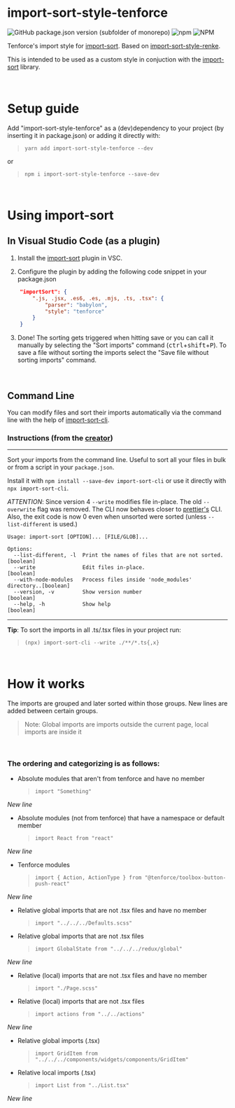 # import-sort-style-tenforce

![GitHub package.json version (subfolder of monorepo)](https://img.shields.io/github/package-json/v/david-gichev-tf/import-sort-style-tenforce?filename=package.json)
![npm](https://img.shields.io/npm/v/import-sort-style-tenforce?color=#97CA00)
![NPM](https://img.shields.io/npm/l/import-sort-style-tenforce)

Tenforce's import style for [import-sort](https://github.com/renke/import-sort). Based on [import-sort-style-renke](https://github.com/renke/import-sort/tree/302fe2d494307f4fedff7ad2b8a4b67d4eaad142/packages/import-sort-style-renke).

This is intended to be used as a custom style in conjuction with the [import-sort](https://github.com/renke/import-sort/) library.

<br>

# Setup guide

Add "import-sort-style-tenforce" as a (dev)dependency to your project (by inserting it in package.json) or adding it directly with:

>`yarn add import-sort-style-tenforce --dev`

or

>`npm i import-sort-style-tenforce --save-dev`

<br>

# Using import-sort

## In Visual Studio Code (as a plugin)

1. Install the [import-sort](https://marketplace.visualstudio.com/items?itemName=amatiasq.sort-imports) plugin in VSC.

2. Configure the plugin by adding the following code snippet in your package.json

```json
    "importSort": {
        ".js, .jsx, .es6, .es, .mjs, .ts, .tsx": {
            "parser": "babylon",
            "style": "tenforce"
        }
    }
```
3. Done! The sorting gets triggered when hitting save or you can call it manually by selecting the "Sort imports" command (<kbd>ctrl</kbd>+<kbd>shift</kbd>+<kbd>P</kbd>). To save a file without sorting the imports select the "Save file without sorting imports" command.

<br>

## Command Line

You can modify files and sort their imports automatically via the command line with the help of [import-sort-cli](https://github.com/renke/import-sort/tree/master/packages/import-sort-cli).


### Instructions (from the [creator](https://github.com/renke/import-sort#command-line-import-sort-cli))

---

Sort your imports from the command line. Useful to sort all your files in bulk
or from a script in your `package.json`.

Install it with `npm install --save-dev import-sort-cli` or use it directly with
`npx import-sort-cli`.

_ATTENTION_: Since version 4 `--write` modifies file in-place. The old
`--overwrite` flag was removed. The CLI now behaves closer to
[prettier's](https://github.com/prettier/prettier) CLI. Also, the exit code is
now 0 even when unsorted were sorted (unless `--list-different` is used.)

```
Usage: import-sort [OPTION]... [FILE/GLOB]...

Options:
  --list-different, -l  Print the names of files that are not sorted.  [boolean]
  --write               Edit files in-place.                           [boolean]
  --with-node-modules   Process files inside 'node_modules' directory..[boolean]
  --version, -v         Show version number                            [boolean]
  --help, -h            Show help                                      [boolean]
```

---


<b>Tip</b>: To sort the imports in all .ts/.tsx files in your project run:

> `(npx) import-sort-cli --write ./**/*.ts{,x}`

<br>

# How it works

The imports are grouped and later sorted within those groups. New lines are added between certain groups. 

> Note: Global imports are imports outside the current page, local imports are inside it

<br>

### The ordering and categorizing is as follows:

- Absolute modules that aren't from tenforce and have no member
   > `import "Something"`

<i>New line</i>

- Absolute modules (not from tenforce) that have a namespace or default member
   > `import React from "react"`

<i>New line</i>

- Tenforce modules
   > `import { Action, ActionType } from "@tenforce/toolbox-button-push-react"`

<i>New line</i>

- Relative global imports that are not .tsx files and have no member
   > `import "../../../Defaults.scss"`

- Relative global imports that are not .tsx files
   > `import GlobalState from "../../../redux/global"`

<i>New line</i>

- Relative (local) imports that are not .tsx files and have no member
   > `import "./Page.scss"`

- Relative (local) imports that are not .tsx files
   > `import actions from "../../actions"`

<i>New line</i>

- Relative global imports (.tsx)
   > `import GridItem from "../../../components/widgets/components/GridItem"`

- Relative local imports (.tsx)
   > `import List from "../List.tsx"`

<i>New line</i>
